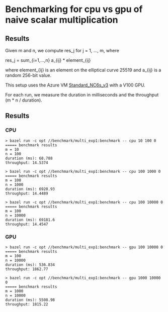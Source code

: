 # Benchmarking for cpu vs gpu of naive scalar multiplication

## Results

Given m and n, we compute res_j for j = 1, ..., m, where

res_j = sum_{i=1,...,n} a_{ij} * element_{ij}

where element_{ij} is an element on the elliptical curve 25519 and
a_{ij} is a random 256-bit value.

This setup uses the Azure VM [Standard_NC6s_v3](https://docs.microsoft.com/en-us/azure/virtual-machines/ncv3-series)
with a V100 GPU.

For each run, we measure the duration in milliseconds and the throughput (m * n / duration).

## Results

### CPU
```
> bazel run -c opt //benchmark/multi_exp1:benchmark -- cpu 10 100 0
===== benchmark results
m = 10
n = 100
duration (ms): 68.788
throughput: 14.5374

> bazel run -c opt //benchmark/multi_exp1:benchmark -- cpu 100 1000 0
===== benchmark results
m = 100
n = 1000
duration (ms): 6920.93
throughput: 14.4489

> bazel run -c opt //benchmark/multi_exp1:benchmark -- cpu 100 10000 0
===== benchmark results
m = 100
n = 10000
duration (ms): 69181.6
throughput: 14.4547
```

### GPU
```
> bazel run -c opt //benchmark/multi_exp1:benchmark -- gpu 100 10000 0
===== benchmark results
m = 100
n = 10000
duration (ms): 536.834
throughput: 1862.77

> bazel run -c opt //benchmark/multi_exp1:benchmark -- gpu 1000 10000 0
===== benchmark results
m = 1000
n = 10000
duration (ms): 5508.98
throughput: 1815.22
```
